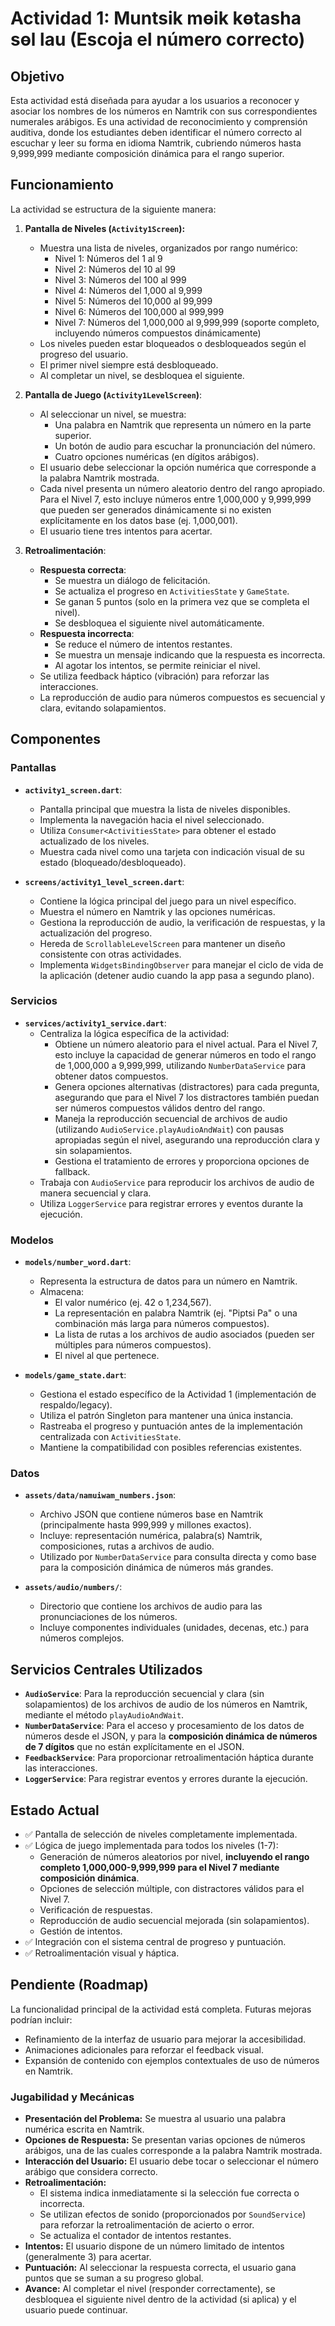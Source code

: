 # Actividad 1: Muntsik mөik kөtasha sөl lau (Escoja el número correcto)

## Objetivo

Esta actividad está diseñada para ayudar a los usuarios a reconocer y asociar los nombres de los números en Namtrik con sus correspondientes numerales arábigos. Es una actividad de reconocimiento y comprensión auditiva, donde los estudiantes deben identificar el número correcto al escuchar y leer su forma en idioma Namtrik, cubriendo números hasta 9,999,999 mediante composición dinámica para el rango superior.

## Funcionamiento

La actividad se estructura de la siguiente manera:

1. **Pantalla de Niveles (`Activity1Screen`):** 
   * Muestra una lista de niveles, organizados por rango numérico:
     * Nivel 1: Números del 1 al 9
     * Nivel 2: Números del 10 al 99
     * Nivel 3: Números del 100 al 999
     * Nivel 4: Números del 1,000 al 9,999
     * Nivel 5: Números del 10,000 al 99,999
     * Nivel 6: Números del 100,000 al 999,999
     * Nivel 7: Números del 1,000,000 al 9,999,999 (soporte completo, incluyendo números compuestos dinámicamente)
   * Los niveles pueden estar bloqueados o desbloqueados según el progreso del usuario.
   * El primer nivel siempre está desbloqueado.
   * Al completar un nivel, se desbloquea el siguiente.

2. **Pantalla de Juego (`Activity1LevelScreen`)**:
   * Al seleccionar un nivel, se muestra:
     * Una palabra en Namtrik que representa un número en la parte superior.
     * Un botón de audio para escuchar la pronunciación del número.
     * Cuatro opciones numéricas (en dígitos arábigos).
   * El usuario debe seleccionar la opción numérica que corresponde a la palabra Namtrik mostrada.
   * Cada nivel presenta un número aleatorio dentro del rango apropiado. Para el Nivel 7, esto incluye números entre 1,000,000 y 9,999,999 que pueden ser generados dinámicamente si no existen explícitamente en los datos base (ej. 1,000,001).
   * El usuario tiene tres intentos para acertar.

3. **Retroalimentación**:
   * **Respuesta correcta**: 
     * Se muestra un diálogo de felicitación.
     * Se actualiza el progreso en `ActivitiesState` y `GameState`.
     * Se ganan 5 puntos (solo en la primera vez que se completa el nivel).
     * Se desbloquea el siguiente nivel automáticamente.
   * **Respuesta incorrecta**: 
     * Se reduce el número de intentos restantes.
     * Se muestra un mensaje indicando que la respuesta es incorrecta.
     * Al agotar los intentos, se permite reiniciar el nivel.
   * Se utiliza feedback háptico (vibración) para reforzar las interacciones.
   * La reproducción de audio para números compuestos es secuencial y clara, evitando solapamientos.

## Componentes

### Pantallas

* **`activity1_screen.dart`**: 
  * Pantalla principal que muestra la lista de niveles disponibles.
  * Implementa la navegación hacia el nivel seleccionado.
  * Utiliza `Consumer<ActivitiesState>` para obtener el estado actualizado de los niveles.
  * Muestra cada nivel como una tarjeta con indicación visual de su estado (bloqueado/desbloqueado).

* **`screens/activity1_level_screen.dart`**: 
  * Contiene la lógica principal del juego para un nivel específico.
  * Muestra el número en Namtrik y las opciones numéricas.
  * Gestiona la reproducción de audio, la verificación de respuestas, y la actualización del progreso.
  * Hereda de `ScrollableLevelScreen` para mantener un diseño consistente con otras actividades.
  * Implementa `WidgetsBindingObserver` para manejar el ciclo de vida de la aplicación (detener audio cuando la app pasa a segundo plano).

### Servicios

* **`services/activity1_service.dart`**: 
  * Centraliza la lógica específica de la actividad:
    * Obtiene un número aleatorio para el nivel actual. Para el Nivel 7, esto incluye la capacidad de generar números en todo el rango de 1,000,000 a 9,999,999, utilizando `NumberDataService` para obtener datos compuestos.
    * Genera opciones alternativas (distractores) para cada pregunta, asegurando que para el Nivel 7 los distractores también puedan ser números compuestos válidos dentro del rango.
    * Maneja la reproducción secuencial de archivos de audio (utilizando `AudioService.playAudioAndWait`) con pausas apropiadas según el nivel, asegurando una reproducción clara y sin solapamientos.
    * Gestiona el tratamiento de errores y proporciona opciones de fallback.
  * Trabaja con `AudioService` para reproducir los archivos de audio de manera secuencial y clara.
  * Utiliza `LoggerService` para registrar errores y eventos durante la ejecución.

### Modelos

* **`models/number_word.dart`**: 
  * Representa la estructura de datos para un número en Namtrik.
  * Almacena:
    * El valor numérico (ej. 42 o 1,234,567).
    * La representación en palabra Namtrik (ej. "Piptsi Pa" o una combinación más larga para números compuestos).
    * La lista de rutas a los archivos de audio asociados (pueden ser múltiples para números compuestos).
    * El nivel al que pertenece.

* **`models/game_state.dart`**: 
  * Gestiona el estado específico de la Actividad 1 (implementación de respaldo/legacy).
  * Utiliza el patrón Singleton para mantener una única instancia.
  * Rastreaba el progreso y puntuación antes de la implementación centralizada con `ActivitiesState`.
  * Mantiene la compatibilidad con posibles referencias existentes.

### Datos

* **`assets/data/namuiwam_numbers.json`**: 
  * Archivo JSON que contiene números base en Namtrik (principalmente hasta 999,999 y millones exactos).
  * Incluye: representación numérica, palabra(s) Namtrik, composiciones, rutas a archivos de audio.
  * Utilizado por `NumberDataService` para consulta directa y como base para la composición dinámica de números más grandes.

* **`assets/audio/numbers/`**: 
  * Directorio que contiene los archivos de audio para las pronunciaciones de los números.
  * Incluye componentes individuales (unidades, decenas, etc.) para números complejos.

## Servicios Centrales Utilizados

* **`AudioService`**: Para la reproducción secuencial y clara (sin solapamientos) de los archivos de audio de los números en Namtrik, mediante el método `playAudioAndWait`.
* **`NumberDataService`**: Para el acceso y procesamiento de los datos de números desde el JSON, y para la **composición dinámica de números de 7 dígitos** que no están explícitamente en el JSON.
* **`FeedbackService`**: Para proporcionar retroalimentación háptica durante las interacciones.
* **`LoggerService`**: Para registrar eventos y errores durante la ejecución.

## Estado Actual

* ✅ Pantalla de selección de niveles completamente implementada.
* ✅ Lógica de juego implementada para todos los niveles (1-7):
  * Generación de números aleatorios por nivel, **incluyendo el rango completo 1,000,000-9,999,999 para el Nivel 7 mediante composición dinámica**.
  * Opciones de selección múltiple, con distractores válidos para el Nivel 7.
  * Verificación de respuestas.
  * Reproducción de audio secuencial mejorada (sin solapamientos).
  * Gestión de intentos.
* ✅ Integración con el sistema central de progreso y puntuación.
* ✅ Retroalimentación visual y háptica.

## Pendiente (Roadmap)

La funcionalidad principal de la actividad está completa. Futuras mejoras podrían incluir:

* Refinamiento de la interfaz de usuario para mejorar la accesibilidad.
* Animaciones adicionales para reforzar el feedback visual.
* Expansión de contenido con ejemplos contextuales de uso de números en Namtrik.

### Jugabilidad y Mecánicas

- **Presentación del Problema:** Se muestra al usuario una palabra numérica escrita en Namtrik.
- **Opciones de Respuesta:** Se presentan varias opciones de números arábigos, una de las cuales corresponde a la palabra Namtrik mostrada.
- **Interacción del Usuario:** El usuario debe tocar o seleccionar el número arábigo que considera correcto.
- **Retroalimentación:** 
    - El sistema indica inmediatamente si la selección fue correcta o incorrecta.
    - Se utilizan efectos de sonido (proporcionados por `SoundService`) para reforzar la retroalimentación de acierto o error.
    - Se actualiza el contador de intentos restantes.
- **Intentos:** El usuario dispone de un número limitado de intentos (generalmente 3) para acertar.
- **Puntuación:** Al seleccionar la respuesta correcta, el usuario gana puntos que se suman a su progreso global.
- **Avance:** Al completar el nivel (responder correctamente), se desbloquea el siguiente nivel dentro de la actividad (si aplica) y el usuario puede continuar.
